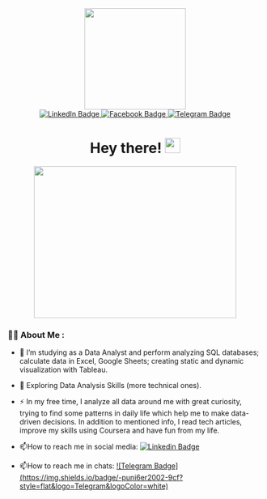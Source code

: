 <div id="header" align="center">
  <img src="https://media.giphy.com/media/HUplkVCPY7jTW/giphy.gif" width="200"/>
</div>

<div id="badges" align="center">
  <a href = "https://www.linkedin.com/in/denis-petrenko-8a8b79225">
    <img src="https://img.shields.io/badge/LinkedIn-blue?style=for-the-badge&logo=linkedin&logoColor=white" alt="LinkedIn Badge"/>
  </a>
  <a href = "https://www.facebook.com/profile.php?id=100014483235776">
    <img src="https://img.shields.io/badge/Facebook-navy?style=for-the-badge&logo=facebook&logoColor=white" alt="Facebook Badge"/>
  </a>
  </a>
  <a href = "https://t.me/zaboristiy_20">
    <img src="https://img.shields.io/badge/Telegram-9cf?style=for-the-badge&logo=telegram&logoColor=white" alt="Telegram Badge"/>
  </a>
</div>

<h1 align='center'>
  Hey there!
  <img src="https://media.giphy.com/media/hvRJCLFzcasrR4ia7z/giphy.gif" width="30px"/>
</h1>

<div align="center">
  <img src="https://media.giphy.com/media/3oKIPEqDGUULpEU0aQ/giphy.gif" width="400" height="300"/>
</div>

### :man_technologist: About Me :

- :telescope: I’m studying as a Data Analyst and perform analyzing SQL databases; calculate data in Excel, Google Sheets; creating static and dynamic visualization with Tableau.

- :seedling: Exploring Data Analysis Skills (more technical ones).

- :zap: In my free time, I analyze all data around me with great curiosity, trying to find some patterns in daily life which help me to make data-driven decisions. In addition to mentioned info, I read tech articles, improve my skills using Coursera and have fun from my life.

- :mailbox:How to reach me in social media: [![Linkedin Badge](https://img.shields.io/badge/-puni6er2002-blue?style=flat&logo=Linkedin&logoColor=white)](https://www.linkedin.com/in/denis-petrenko-8a8b79225)

- :mailbox:How to reach me in chats: [![Telegram Badge](https://img.shields.io/badge/-puni6er2002-9cf?
style=flat&logo=Telegram&logoColor=white)](https://t.me/zaboristiy_20)
